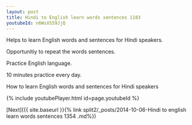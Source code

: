 ```yaml
---
layout: post
title: Hindi to English learn words sentences 1183 
youtubeId: n6WsXS59JjQ
---
```

 
 
Helps to learn English words and sentences for Hindi speakers.

Opportunitiy to repeat the words sentences. 

Practice English language. 
 
10 minutes practice every day. 
 
How to learn English words and sentences for Hindi speakers 
 
{% include youtubePlayer.html id=page.youtubeId %}
 
 
[Next]({{ site.baseurl }}{% link  split2/_posts/2014-10-06-Hindi to english learn words sentences 1354 .md%})
 
